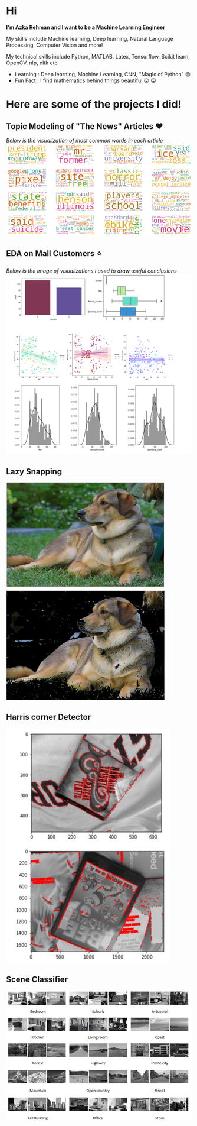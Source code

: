 # Hi
**I'm Azka Rehman and I want to be a Machine Learning Engineer**


My skills include Machine learning, Deep learning, Natural Language Processing, Computer Vision and more!


My technical skills include Python, MATLAB, Latex, Tensorflow, Scikit learn, OpenCV, nlp, nltk etc


- Learning : Deep learning, Machine Learning, CNN, "Magic of Python" :smile:
- Fun Fact : I find mathematics behind things beautiful :stuck_out_tongue: :stuck_out_tongue:


# Here are some of the projects I did!

## Topic Modeling of "The News" Articles :heart:

*Below is the visualization of most common words in each article*
![wordcloud.png](https://github.com/Azkarehman/Azkarehman/blob/main/wordcloud.png)

## EDA on Mall Customers :star:

*Below is the image of visualizations I used to draw useful conclusions*
![Visualization.PNG](https://github.com/Azkarehman/Azkarehman/blob/main/Visualization.PNG)

## Lazy Snapping

![lazysnapping.png](https://github.com/Azkarehman/Azkarehman/blob/main/lazysnapping.PNG)

## Harris corner Detector

![Harriscorner.png](https://github.com/Azkarehman/Azkarehman/blob/main/Harriscorner.PNG)

## Scene Classifier

![Harriscorner.png](https://github.com/Azkarehman/Azkarehman/blob/main/scene%20classification.png)
